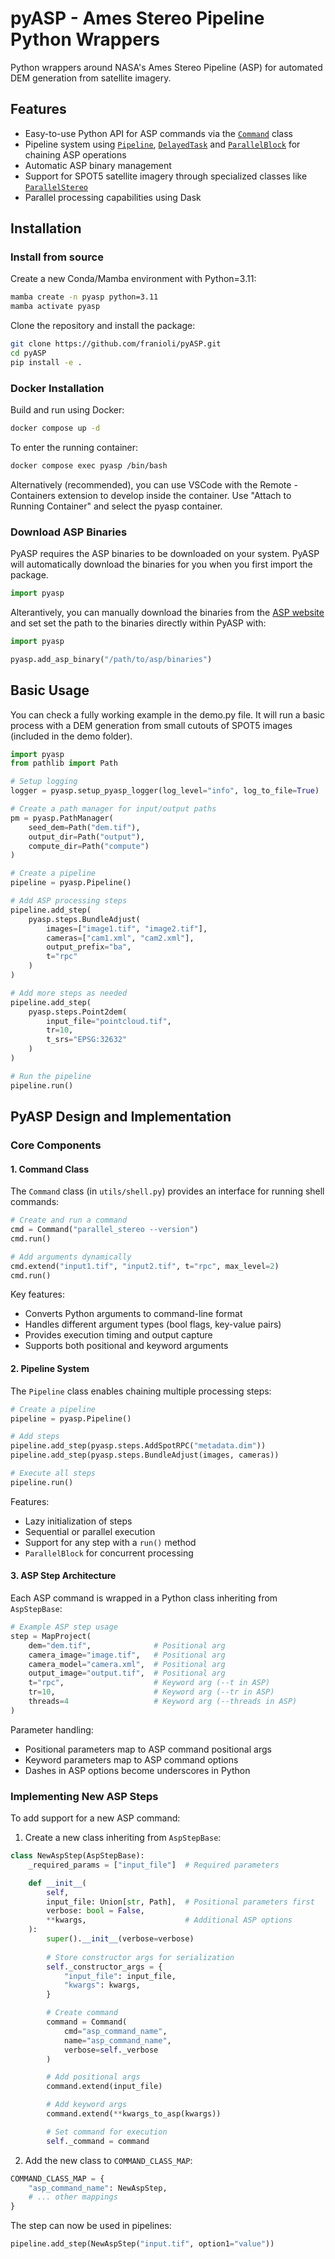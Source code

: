 # pyASP - Ames Stereo Pipeline Python Wrappers

Python wrappers around NASA's Ames Stereo Pipeline (ASP) for automated DEM generation from satellite imagery.

## Features

- Easy-to-use Python API for ASP commands via the [`Command`](pyasp/utils/shell.py) class
- Pipeline system using [`Pipeline`](pyasp/pipeline.py), [`DelayedTask`](pyasp/pipeline.py) and [`ParallelBlock`](pyasp/pipeline.py) for chaining ASP operations
- Automatic ASP binary management
- Support for SPOT5 satellite imagery through specialized classes like [`ParallelStereo`](pyasp/steps.py)
- Parallel processing capabilities using Dask

## Installation

### Install from source

Create a new Conda/Mamba environment with Python=3.11:

```bash
mamba create -n pyasp python=3.11
mamba activate pyasp
```

Clone the repository and install the package:

```bash
git clone https://github.com/franioli/pyASP.git
cd pyASP
pip install -e .
```

### Docker Installation
Build and run using Docker:

```bash
docker compose up -d 
```

To enter the running container:

```bash
docker compose exec pyasp /bin/bash
```

Alternatively (recommended), you can use VSCode with the Remote - Containers extension to develop inside the container.
Use "Attach to Running Container" and select the pyasp container.

### Download ASP Binaries

PyASP requires the ASP binaries to be downloaded on your system. 
PyASP will automatically download the binaries for you when you first import the package. 

```python
import pyasp
```

Alterantively, you can manually download the binaries from the [ASP website](https://stereopipeline.readthedocs.io/en/latest/index.html) and set set the path to the binaries directly within PyASP with:

```python
import pyasp

pyasp.add_asp_binary("/path/to/asp/binaries")
```


## Basic Usage

You can check a fully working example in the demo.py file. 
It will run a basic process with a DEM generation from small cutouts of SPOT5 images (included in the demo folder).

```python
import pyasp
from pathlib import Path

# Setup logging
logger = pyasp.setup_pyasp_logger(log_level="info", log_to_file=True)

# Create a path manager for input/output paths
pm = pyasp.PathManager(
    seed_dem=Path("dem.tif"),
    output_dir=Path("output"),
    compute_dir=Path("compute")
)

# Create a pipeline
pipeline = pyasp.Pipeline()

# Add ASP processing steps
pipeline.add_step(
    pyasp.steps.BundleAdjust(
        images=["image1.tif", "image2.tif"],
        cameras=["cam1.xml", "cam2.xml"],
        output_prefix="ba",
        t="rpc"
    )
)

# Add more steps as needed
pipeline.add_step(
    pyasp.steps.Point2dem(
        input_file="pointcloud.tif",
        tr=10,
        t_srs="EPSG:32632"
    )
)

# Run the pipeline
pipeline.run() 
```

## PyASP Design and Implementation

### Core Components

#### 1. Command Class
The `Command` class (in `utils/shell.py`) provides an interface for running shell commands:

```python
# Create and run a command
cmd = Command("parallel_stereo --version")
cmd.run()

# Add arguments dynamically
cmd.extend("input1.tif", "input2.tif", t="rpc", max_level=2)
cmd.run()
```

Key features:

- Converts Python arguments to command-line format
- Handles different argument types (bool flags, key-value pairs)
- Provides execution timing and output capture
- Supports both positional and keyword arguments

#### 2. Pipeline System

The `Pipeline` class enables chaining multiple processing steps:

```python
# Create a pipeline
pipeline = pyasp.Pipeline()

# Add steps
pipeline.add_step(pyasp.steps.AddSpotRPC("metadata.dim"))
pipeline.add_step(pyasp.steps.BundleAdjust(images, cameras))

# Execute all steps
pipeline.run()
```

Features:

- Lazy initialization of steps
- Sequential or parallel execution
- Support for any step with a `run()` method
- `ParallelBlock` for concurrent processing

#### 3. ASP Step Architecture
Each ASP command is wrapped in a Python class inheriting from `AspStepBase`:

```python
# Example ASP step usage
step = MapProject(
    dem="dem.tif",              # Positional arg
    camera_image="image.tif",   # Positional arg
    camera_model="camera.xml",  # Positional arg
    output_image="output.tif",  # Positional arg
    t="rpc",                    # Keyword arg (--t in ASP)
    tr=10,                      # Keyword arg (--tr in ASP)
    threads=4                   # Keyword arg (--threads in ASP)
)
```

Parameter handling:

- Positional parameters map to ASP command positional args
- Keyword parameters map to ASP command options
- Dashes in ASP options become underscores in Python

### Implementing New ASP Steps
To add support for a new ASP command:

1. Create a new class inheriting from `AspStepBase`:
```python
class NewAspStep(AspStepBase):
    _required_params = ["input_file"]  # Required parameters

    def __init__(
        self,
        input_file: Union[str, Path],  # Positional parameters first
        verbose: bool = False,
        **kwargs,                      # Additional ASP options
    ):
        super().__init__(verbose=verbose)
        
        # Store constructor args for serialization
        self._constructor_args = {
            "input_file": input_file,
            "kwargs": kwargs,
        }

        # Create command
        command = Command(
            cmd="asp_command_name",
            name="asp_command_name",
            verbose=self._verbose
        )

        # Add positional args
        command.extend(input_file)

        # Add keyword args
        command.extend(**kwargs_to_asp(kwargs))

        # Set command for execution
        self._command = command
```

2. Add the new class to `COMMAND_CLASS_MAP`:
```python
COMMAND_CLASS_MAP = {
    "asp_command_name": NewAspStep,
    # ... other mappings
}
```

The step can now be used in pipelines:
```python
pipeline.add_step(NewAspStep("input.tif", option1="value"))
```